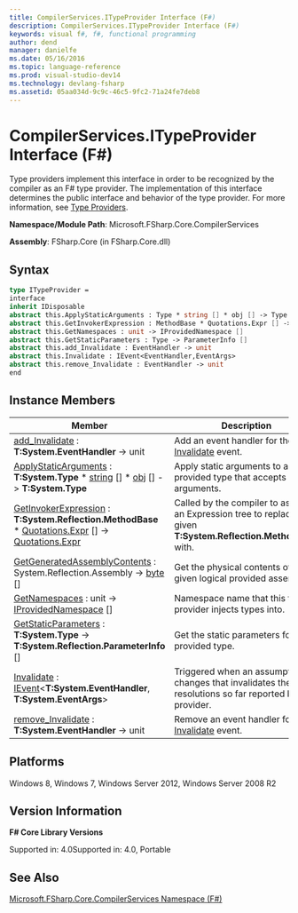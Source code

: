 ```yaml
---
title: CompilerServices.ITypeProvider Interface (F#)
description: CompilerServices.ITypeProvider Interface (F#)
keywords: visual f#, f#, functional programming
author: dend
manager: danielfe
ms.date: 05/16/2016
ms.topic: language-reference
ms.prod: visual-studio-dev14
ms.technology: devlang-fsharp
ms.assetid: 05aa034d-9c9c-46c5-9fc2-71a24fe7deb8 
---
```


# CompilerServices.ITypeProvider Interface (F#)

Type providers implement this interface in order to be recognized by the compiler as an F# type provider. The implementation of this interface determines the public interface and behavior of the type provider. For more information, see [Type Providers](Type-Providers.md).

**Namespace/Module Path**: Microsoft.FSharp.Core.CompilerServices

**Assembly**: FSharp.Core (in FSharp.Core.dll)


## Syntax

```fsharp
type ITypeProvider =
interface
inherit IDisposable
abstract this.ApplyStaticArguments : Type * string [] * obj [] -> Type  abstract this.GetGeneratedAssemblyContents : System.Reflection.Assembly -> byte[] 
abstract this.GetInvokerExpression : MethodBase * Quotations.Expr [] -> Quotations.Expr
abstract this.GetNamespaces : unit -> IProvidedNamespace []
abstract this.GetStaticParameters : Type -> ParameterInfo []
abstract this.add_Invalidate : EventHandler -> unit
abstract this.Invalidate : IEvent<EventHandler,EventArgs>
abstract this.remove_Invalidate : EventHandler -> unit
end
```

## Instance Members


|Member|Description|
|------|-----------|
|[add_Invalidate](https://msdn.microsoft.com/library/4d396b82-cbdb-4334-85c7-47b83d4ec16e) : **T:System.EventHandler** -&gt; unit|Add an event handler for the [Invalidate](https://msdn.microsoft.com/library/5a8d95dc-e462-4f07-90e4-9b8dfb82d100) event.|
|[ApplyStaticArguments](https://msdn.microsoft.com/library/05f98c71-5c9a-4002-aec2-b4ef2b1f6801) : **T:System.Type** &#42; [string](https://msdn.microsoft.com/library/12b97856-ec80-4f70-a018-afb0753f755a) [] &#42; [obj](https://msdn.microsoft.com/library/dcf2430f-702b-40e5-a0a1-97518bf137f7) [] -&gt; **T:System.Type**|Apply static arguments to a provided type that accepts static arguments.|
|[GetInvokerExpression](https://msdn.microsoft.com/library/5706a4fc-ac14-4d5f-9c28-bb62896e705a) : **T:System.Reflection.MethodBase** &#42; [Quotations.Expr](https://msdn.microsoft.com/library/ed6a2caf-69d4-45c2-ab97-e9b3be9bce65) [] -&gt; [Quotations.Expr](https://msdn.microsoft.com/library/ed6a2caf-69d4-45c2-ab97-e9b3be9bce65)|Called by the compiler to ask for an Expression tree to replace the given **T:System.Reflection.MethodBase** with.|
|[GetGeneratedAssemblyContents](https://msdn.microsoft.com/library/2f9dff1a-6336-4748-bc34-db172c5fcba2) : System.Reflection.Assembly -&gt; [byte](https://msdn.microsoft.com/library/17a98430-283a-4ff6-a475-e6999577179d) []|Get the physical contents of the given logical provided assembly.|
|[GetNamespaces](https://msdn.microsoft.com/library/eac5d16b-5eb7-4911-b383-20862217ae02) : unit -&gt; [IProvidedNamespace](https://msdn.microsoft.com/library/1c6f26eb-9d66-4a84-b870-7ed6dd58bbc6) []|Namespace name that this type provider injects types into.|
|[GetStaticParameters](https://msdn.microsoft.com/library/2cd79503-64e5-4cc6-9272-fc27bcb2ef18) : **T:System.Type** -&gt; **T:System.Reflection.ParameterInfo** []|Get the static parameters for a provided type.|
|[Invalidate](https://msdn.microsoft.com/library/5a8d95dc-e462-4f07-90e4-9b8dfb82d100) : [IEvent](https://msdn.microsoft.com/library/8dbca0df-f8a1-40bd-8d50-aa26f6a8b862)&lt;**T:System.EventHandler**, **T:System.EventArgs**&gt;|Triggered when an assumption changes that invalidates the resolutions so far reported by the provider.|
|[remove_Invalidate](https://msdn.microsoft.com/library/222c81e5-4b1b-49bd-9d38-a89d5fbc93f2) : **T:System.EventHandler** -&gt; unit|Remove an event handler for the [Invalidate](https://msdn.microsoft.com/library/5a8d95dc-e462-4f07-90e4-9b8dfb82d100) event.|

## Platforms
Windows 8, Windows 7, Windows Server 2012, Windows Server 2008 R2


## Version Information
**F# Core Library Versions**

Supported in: 4.0Supported in: 4.0, Portable




## See Also
[Microsoft.FSharp.Core.CompilerServices Namespace &#40;F&#35;&#41;](Microsoft.FSharp.Core.CompilerServices-Namespace-%5BFSharp%5D.md)

